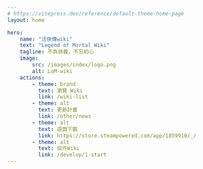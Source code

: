 ```yaml
---
# https://vitepress.dev/reference/default-theme-home-page
layout: home

hero:
    name: "活俠傳wiki"
    text: "Legend of Mortal Wiki"
    tagline: 不負俠義，不忘初心
    image:
        src: /images/index/logo.png
        alt: LoM-wiki
    actions:
        - theme: brand
          text: 瀏覽 Wiki
          link: /wiki-list
        - theme: alt
          text: 更新計畫
          link: /other/news
        - theme: alt
          text: 遊戲下載
          link: https://store.steampowered.com/app/1859910/_/
        - theme: alt
          text: 協作Wiki
          link: /develop/1-start
---
```


<script setup>
import { onMounted } from 'vue'

onMounted(() => {
  const heroImage = document.querySelector('.image-container .VPImage')

  const character = document.createElement('img')
  character.id = 'character'
  character.src = '/LoM-wiki/images/generic/plum_hand.png'
  character.alt = 'Character'
  
  const characterRun = document.createElement('img')
  characterRun.id = 'character-run'
  characterRun.src = '/LoM-wiki/images/generic/plum_happy_01.png'
  characterRun.alt = 'Character Running'
  characterRun.style.display = 'none'
  
  const characterFade = document.createElement('img')
  characterFade.id = 'character-fade'
  characterFade.src = '/LoM-wiki/images/index/logo.png'
  characterFade.alt = 'Logo'
  characterFade.style.display = 'none'

  heroImage.parentElement.appendChild(character)
  heroImage.parentElement.appendChild(characterRun)
  heroImage.parentElement.appendChild(characterFade)

  character.addEventListener('animationend', function() {
    this.style.display = 'none'
    characterRun.style.display = 'block'
    characterRun.style.animationPlayState = 'running'
  })

  characterRun.addEventListener('animationend', function() {
    this.style.display = 'none'
    characterFade.style.display = 'block'
    characterFade.style.animationPlayState = 'running'
  })
})
</script>

<style>
@keyframes peek {
  0% { right: 30px; bottom: -600px; opacity: 1; transform: rotate(0deg); }
  20% { right: 30px; bottom: -300px; transform: rotate(0deg); }
  30% { transform: rotate(-20deg); }
  50% { transform: rotate(20deg); }
  70% { transform: rotate(-20deg); }
  80% { right: 30px; bottom: -300px; transform: rotate(0deg); }
  100% { right: 30px; bottom: -800px; opacity: 1; transform: rotate(0deg); }
}

@keyframes run {
  0% { right: -800px; bottom: -350px; }
  100% { right: 600%; bottom: -350px; }
}

@keyframes fade {
  0% { opacity: 0; }
  100% { opacity: 1; }
}
.image-container{
  clip-path: inset(-100px -100px -50px 0px);
}

.image-container .VPImage{
  display: none;
}

#character {
  position: fixed;
  right: 0px;
  bottom: 0px;
  opacity: 0;
  transform: rotate(0deg);
  transform-origin: bottom right;
  animation: peek 2.5s linear;
}

#character-run {
  position: fixed;
  right: -100px;
  bottom: 10px;
  display: none;
  animation: run 1.5s linear;
}

#character-fade {
  position: fixed;
  width: 300px;
  height: 300px;
  left: 50%;
  top: 50%;
  opacity: 1;
  transform: translate(-50%, -50%);
  display: none;
  animation: fade 0.5s linear;
}

@media (max-width: 960px){
  .image-container .VPImage{
    display: block;
  }
  #character{
    display: none;
  }
  #character-run{
    display: none;
  }
  #character-fade{
    display: none;
  }
}

</style>
